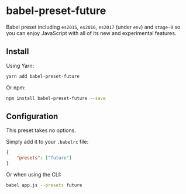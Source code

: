 # babel-preset-future
Babel preset including `es2015`, `es2016`, `es2017` (under `env`) and `stage-0` so you can enjoy JavaScript with all of its new and experimental features.

## Install

Using Yarn:

```bash
yarn add babel-preset-future
```

Or npm:

```bash
npm install babel-preset-future --save
```

## Configuration

This preset takes no options.

Simply add it to your `.babelrc` file:

```json
{
    "presets": ["future"]
}
```

Or when using the CLI:

```bash
babel app.js --presets future
```
